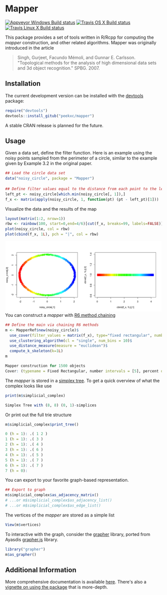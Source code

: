 
# Mapper 

[![Appveyor Windows Build status](https://img.shields.io/appveyor/ci/peekxc/Mapper.svg?logo=windows&logoColor=DDDDDD)](https://ci.appveyor.com/project/peekxc/mapper)
[![Travis OS X Build status](https://img.shields.io/travis/com/peekxc/Mapper.svg?logo=Apple&logoColor=DDDDDD&env=BADGE=osx&label=build&branch=master)](https://travis-ci.com/peekxc/Mapper)
[![Travis Linux X Build status](https://img.shields.io/travis/com/peekxc/Mapper.svg?logo=linux&logoColor=DDDDDD&env=BADGE=linux&label=build&branch=master)](https://travis-ci.com/peekxc/Mapper)

This package provides a set of tools written in R/Rcpp for computing the _mapper_ construction, and other related algorithms. Mapper was originally introduced in the article 

> Singh, Gurjeet, Facundo Mémoli, and Gunnar E. Carlsson. "Topological methods for the analysis of high dimensional data sets and 3d object recognition." SPBG. 2007.

## Installation 

The current development version can be installed with the [devtools](https://github.com/r-lib/devtools) package: 
```R
require("devtools")
devtools::install_gitub("peekxc/mapper")
```

A stable CRAN release is planned for the future. 

## Usage

Given a data set, define the filter function. Here is an example using the noisy points sampled from the perimeter of a circle, similar to the example given by Example 3.2 in the original paper.   
```R
## Load the circle data set 
data("noisy_circle", package = "Mapper")

## Define filter values equal to the distance from each point to the left-most point in the circle 
left_pt <- noisy_circle[which.min(noisy_circle[, 1]),]
f_x <- matrix(apply(noisy_circle, 1, function(pt) (pt - left_pt)[1]))
```

Visualize the data and the results of the map
```R
layout(matrix(1:2, nrow=1))
rbw <- rainbow(100, start=0,end=4/6)[cut(f_x, breaks=99, labels=FALSE)]
plot(noisy_circle, col = rbw)
plot(cbind(f_x, 1L), pch = "|", col = rbw)
```
![Noisy circle example](docs/reference/figures/noisy_circle.png)
You can construct a _mapper_ with [R6 method chaining](https://adv-r.hadley.nz/r6.html#method-chaining)
```R
## Define the main via chaining R6 methods
m <- MapperRef$new(noisy_circle)$
  use_cover(filter_values = matrix(f_x), type="fixed rectangular", number_intervals=5L, percent_overlap=20)$
  use_clustering_algorithm(cl = "single", num_bins = 10)$
  use_distance_measure(measure = "euclidean")$
  compute_k_skeleton(k=1L)
m
```

```R
Mapper construction for 1500 objects
Cover: (typename = Fixed Rectangular, number intervals = [5], percent overlap = [20]%)
```

The _mapper_ is stored in a [simplex tree](https://hal.inria.fr/hal-00707901v1/document). To get a quick overview of what the complex looks like use
```R
print(m$simplicial_complex) 
```
```R
Simplex Tree with (8, 8) (0, 1)-simplices
```

Or print out the full trie structure
```R
m$simplicial_complex$print_tree() 
```
```R
0 (h = 1): .( 1 2 )
1 (h = 1): .( 3 )
2 (h = 1): .( 4 )
3 (h = 1): .( 6 )
4 (h = 1): .( 5 )
5 (h = 1): .( 7 )
6 (h = 1): .( 7 )
7 (h = 0): 
```

You can export to your favorite graph-based representation. 
```R
## Export to graph
m$simplicial_complex$as_adjacency_matrix()
# ...or m$simplicial_complex$as_adjacency_list()
# ...or m$simplicial_complex$as_edge_list()
```

The vertices of the _mapper_ are stored as a simple list 
```R
View(m$vertices)
```

To interactive with the graph, consider the [grapher](https://github.com/peekxc/grapher) library, ported from Ayasdis [grapher.js](https://github.com/ayasdi/grapher) library. 
```R
library("grapher")
m$as_grapher() 
```

## Additional Information 

More comprehensive documentation is available [here](https://peekxc.github.io/mapper/).
There's also a [vignette on using the package](https://peekxc.github.io/mapper/articles/Mapper.html) that is more-depth.

